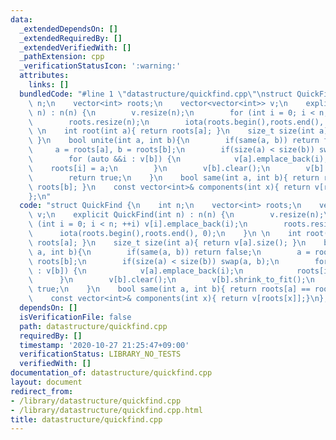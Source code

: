```yaml
---
data:
  _extendedDependsOn: []
  _extendedRequiredBy: []
  _extendedVerifiedWith: []
  _pathExtension: cpp
  _verificationStatusIcon: ':warning:'
  attributes:
    links: []
  bundledCode: "#line 1 \"datastructure/quickfind.cpp\"\nstruct QuickFind {\n    int\
    \ n;\n    vector<int> roots;\n    vector<vector<int>> v;\n    explicit QuickFind(int\
    \ n) : n(n) {\n        v.resize(n);\n        for (int i = 0; i < n; ++i) v[i].emplace_back(i);\n\
    \        roots.resize(n);\n        iota(roots.begin(),roots.end(), 0);\n    }\n\
    \ \n    int root(int a){ return roots[a]; }\n    size_t size(int a){ return v[a].size();\
    \ }\n    bool unite(int a, int b){\n        if(same(a, b)) return false;\n   \
    \     a = roots[a], b = roots[b];\n        if(size(a) < size(b)) swap(a, b);\n\
    \        for (auto &&i : v[b]) {\n            v[a].emplace_back(i);\n        \
    \    roots[i] = a;\n        }\n        v[b].clear();\n        v[b].shrink_to_fit();\n\
    \        return true;\n    }\n    bool same(int a, int b){ return roots[a] ==\
    \ roots[b]; }\n    const vector<int>& components(int x){ return v[roots[x]];}\n\
    };\n"
  code: "struct QuickFind {\n    int n;\n    vector<int> roots;\n    vector<vector<int>>\
    \ v;\n    explicit QuickFind(int n) : n(n) {\n        v.resize(n);\n        for\
    \ (int i = 0; i < n; ++i) v[i].emplace_back(i);\n        roots.resize(n);\n  \
    \      iota(roots.begin(),roots.end(), 0);\n    }\n \n    int root(int a){ return\
    \ roots[a]; }\n    size_t size(int a){ return v[a].size(); }\n    bool unite(int\
    \ a, int b){\n        if(same(a, b)) return false;\n        a = roots[a], b =\
    \ roots[b];\n        if(size(a) < size(b)) swap(a, b);\n        for (auto &&i\
    \ : v[b]) {\n            v[a].emplace_back(i);\n            roots[i] = a;\n  \
    \      }\n        v[b].clear();\n        v[b].shrink_to_fit();\n        return\
    \ true;\n    }\n    bool same(int a, int b){ return roots[a] == roots[b]; }\n\
    \    const vector<int>& components(int x){ return v[roots[x]];}\n};"
  dependsOn: []
  isVerificationFile: false
  path: datastructure/quickfind.cpp
  requiredBy: []
  timestamp: '2020-10-27 21:25:47+09:00'
  verificationStatus: LIBRARY_NO_TESTS
  verifiedWith: []
documentation_of: datastructure/quickfind.cpp
layout: document
redirect_from:
- /library/datastructure/quickfind.cpp
- /library/datastructure/quickfind.cpp.html
title: datastructure/quickfind.cpp
---
```

